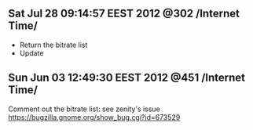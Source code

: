 Sat Jul 28 09:14:57 EEST 2012 @302 /Internet Time/
---
* Return the bitrate list
* Update 

Sun Jun 03 12:49:30 EEST 2012 @451 /Internet Time/
---
Comment out the bitrate list: see zenity's issue https://bugzilla.gnome.org/show_bug.cgi?id=673529
